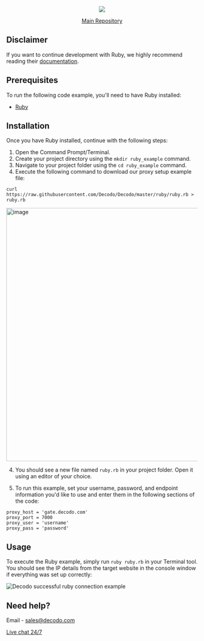 <p align="center">
    <a href="https://decodo.com/"><img src="https://github.com/user-attachments/assets/209d01f2-3931-4e77-a6f3-0028b1ee2b72"></a>
  </a>
</p>

<p align="center">
    <a href="https://github.com/Decodo/Decodo"> Main Repository </a>
</p>

## Disclaimer
If you want to continue development with Ruby, we highly recommend reading their [documentation](https://www.ruby-lang.org/en/documentation/).

## Prerequisites
To run the following code example, you'll need to have Ruby installed:
* [Ruby](https://www.ruby-lang.org/en/downloads/)

## Installation

Once you have Ruby installed, continue with the following steps:

1. Open the Command Prompt/Terminal.
1. Create your project directory using the `mkdir ruby_example` command.
2. Navigate to your project folder using the `cd ruby_example` command.
3. Execute the following command to download our proxy setup example file:

`curl https://raw.githubusercontent.com/Decodo/Decodo/master/ruby/ruby.rb > ruby.rb`

<img width="665" alt="image" src="https://github.com/user-attachments/assets/0f3720ac-8d41-4176-ad48-e8180d96e02d" />

4. You should see a new file named `ruby.rb` in your project folder. Open it using an editor of your choice.

5. To run this example, set your username, password, and endpoint information you'd like to use and enter them in the following sections of the code:
```
proxy_host = 'gate.decodo.com'
proxy_port = 7000
proxy_user = 'username'
proxy_pass = 'password'
```
## Usage

To execute the Ruby example, simply run `ruby ruby.rb` in your Terminal tool.
You should see the IP details from the target website in the console window if everything was set up correctly:

<img src="https://i.imgur.com/IER1nbE.png" alt="Decodo successful ruby connection example">

## Need help?
Email - sales@decodo.com

<a href="https://direct.lc.chat/12092754/">Live chat 24/7</a>

